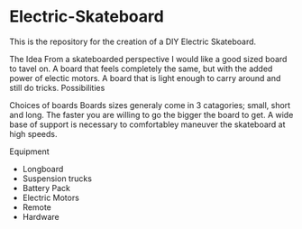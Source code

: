 # Electric-Skateboard

This is the repository for the creation of a DIY Electric Skateboard.

The Idea
From a skateboarded perspective I would like a good sized board to tavel on. A board that feels completely the same, but with the added power of electic motors. A board that is light enough to carry around and still do tricks.
Possibilities


Choices of boards
Boards sizes generaly come in 3 catagories; small, short and long. The faster you are willing to go the bigger the board to get. A wide base of support is necessary to comfortabley maneuver the skateboard at high speeds.  


Equipment
- Longboard
- Suspension trucks
- Battery Pack
- Electric Motors
- Remote
- Hardware
